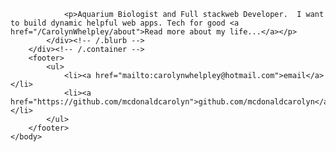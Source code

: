 <!-- <!DOCTYPE html> -->
<html>
	<head>
		<title>Carolyn Whelpley</title>
	</head>
	<body>
		<nav>
    		<!-- <ul>
        		<li><a href="/">Home</a></li>
	        	<li><a href="/about">About</a></li>
        		<li><a href="/cv">CV</a></li>
        		<li><a href="/blog">Blog</a></li>
    		</ul> -->
		</nav>
		<div class="container">
    		<div class="blurb">
        	
				<p>Aquarium Biologist and Full stackweb Developer.  I want to build dynamic helpful web apps. Tech for good <a href="/CarolynWhelpley/about">Read more about my life...</a></p>
    		</div><!-- /.blurb -->
		</div><!-- /.container -->
		<footer>
    		<ul>
        		<li><a href="mailto:carolynwhelpley@hotmail.com">email</a></li>
        		<li><a href="https://github.com/mcdonaldcarolyn">github.com/mcdonaldcarolyn</a></li>
			</ul>
		</footer>
	</body>
</html>
